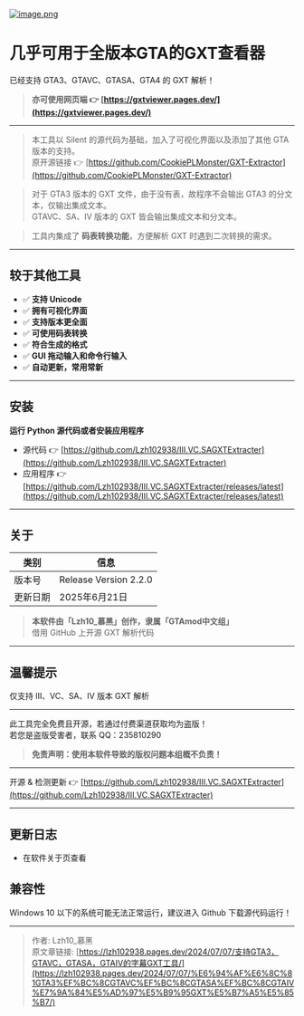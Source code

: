 [![image.png](https://i.postimg.cc/qBGjGZtn/image.png)](https://postimg.cc/F17yrpVs)

# 几乎可用于全版本GTA的GXT查看器

已经支持 GTA3、GTAVC、GTASA、GTA4 的 GXT 解析！

> **亦可使用网页端 👉 [https://gxtviewer.pages.dev/](https://gxtviewer.pages.dev/)**

---

> 本工具以 Silent 的源代码为基础，加入了可视化界面以及添加了其他 GTA 版本的支持。  
> 原开源链接 👉 [https://github.com/CookiePLMonster/GXT-Extractor](https://github.com/CookiePLMonster/GXT-Extractor)

> 对于 GTA3 版本的 GXT 文件，由于没有表，故程序不会输出 GTA3 的分文本，仅输出集成文本。  
> GTAVC、SA、IV 版本的 GXT 皆会输出集成文本和分文本。  

> 工具内集成了 **码表转换功能**，方便解析 GXT 时遇到二次转换的需求。  

---

## 较于其他工具

- ✅ **支持 Unicode**
- ✅ **拥有可视化界面**
- ✅ **支持版本更全面**
- ✅ **可使用码表转换**
- ✅ **符合生成的格式**
- ✅ **GUI 拖动输入和命令行输入**
- ✅ **自动更新，常用常新**

---

## 安装

**运行 Python 源代码或者安装应用程序**

- 源代码 👉 [https://github.com/Lzh102938/III.VC.SAGXTExtracter](https://github.com/Lzh102938/III.VC.SAGXTExtracter)
- 应用程序 👉 [https://github.com/Lzh102938/III.VC.SAGXTExtracter/releases/latest](https://github.com/Lzh102938/III.VC.SAGXTExtracter/releases/latest)

---

## 关于

| 类别   | 信息                   |
| ------ | ---------------------- |
| 版本号 | Release Version 2.2.0  |
| 更新日期 | 2025年6月21日        |

> **本软件由「Lzh10_慕黑」创作，隶属「GTAmod中文组」**  
> 借用 GitHub 上开源 GXT 解析代码

---

## 温馨提示

仅支持 III、VC、SA、IV 版本 GXT 解析

---

此工具完全免费且开源，若通过付费渠道获取均为盗版！  
若您是盗版受害者，联系 QQ：235810290

> **免责声明：使用本软件导致的版权问题本组概不负责！**

---

开源 & 检测更新 👉 [https://github.com/Lzh102938/III.VC.SAGXTExtracter](https://github.com/Lzh102938/III.VC.SAGXTExtracter)

---

## 更新日志
- 在软件关于页查看
## 兼容性

Windows 10 以下的系统可能无法正常运行，建议进入 Github 下载源代码运行！

---

> 作者: Lzh10_慕黑  
> 原文章链接: [https://lzh102938.pages.dev/2024/07/07/支持GTA3，GTAVC，GTASA，GTAIV的字幕GXT工具/](https://lzh102938.pages.dev/2024/07/07/%E6%94%AF%E6%8C%81GTA3%EF%BC%8CGTAVC%EF%BC%8CGTASA%EF%BC%8CGTAIV%E7%9A%84%E5%AD%97%E5%B9%95GXT%E5%B7%A5%E5%85%B7/)
